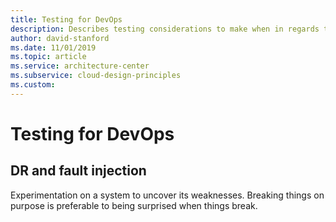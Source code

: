 ```yaml
---
title: Testing for DevOps
description: Describes testing considerations to make when in regards to DevOps when desinging your workload.
author: david-stanford
ms.date: 11/01/2019
ms.topic: article
ms.service: architecture-center
ms.subservice: cloud-design-principles
ms.custom: 
---
```


# Testing for DevOps

## DR and fault injection
Experimentation on a system to uncover its weaknesses. Breaking things on purpose is preferable to being surprised when things break.

